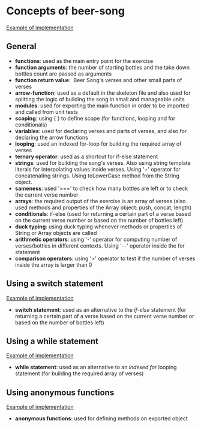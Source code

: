 # Concepts of beer-song

[Example of implementation](https://exercism.org/tracks/javascript/exercises/beer-song/solutions/cadb9ae2421342efa83f9d512bf9d6a1)

## General

- **functions**: used as the main entry point for the exercise
- **function arguments**: the number of starting bottles and the take down bottles count are passed as arguments
- **function return value**:  Beer Song's verses and other small parts of verses
- **arrow-function**: used as a default in the skeleton file and also used for splitting the logic of building the song in small and manageable units
- **modules**: used for exporting the main function in order to be imported and called from unit tests
- **scoping**: using { } to define scope (for functions, looping and for conditionals)
- **variables**: used for declaring verses and parts of verses, and also for declaring the arrow functions
- **looping**: used an indexed for-loop for building the required array of verses
- **ternary operator**: used as a shortcut for if-else statement
- **strings**: used for building the song's verses. Also using string template literals for interpolating values inside verses.
  Using '+' operator for concatenating strings. Using toLowerCase method from the String object.
- **sameness**: used '===' to check how many bottles are left or to check the current verse number
- **arrays**: the required output of the exercise is an array of verses (also used methods and properties of the Array object: push, concat, length)
- **conditionals**: if-else (used for returning a certain part of a verse based on the current verse number or based on the number of bottles left)
- **duck typing**: using duck typing whenever methods or properties of String or Array objects are called
- **arithmetic operators**: using '-' operator for computing number of verses/bottles in different contexts.
  Using '--' operator inside the for statement
- **comparison operators**: using '>' operator to test if the number of verses inside the array is larger than 0

## Using a switch statement

[Example of implementation](https://exercism.org/tracks/javascript/exercises/beer-song/solutions/0312dfd0df224103af59e74c77491ee9)

- **switch statement**: used as an alternative to the _if-else_ statement (for returning a certain part of a verse based on the current verse number or based on the number of bottles left)

## Using a while statement

[Example of implementation](https://exercism.org/tracks/javascript/exercises/beer-song/solutions/2d6047008b934a10b1855304264fca88)

- **while statement**: used as an alternative to an _indexed for_ looping statement (for building the required array of verses)

## Using anonymous functions

[Example of implementation](https://exercism.org/tracks/javascript/exercises/beer-song/solutions/29cd3f49aaee446791275d13430f5725)

- **anonymous functions**: used for defining methods on exported object
